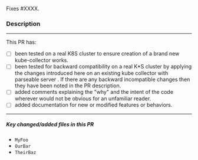 <!-- Thanks for trying to help us make Kube Collector be the best it can be! Please fill out as much of the following information as is possible (where relevant, and remove it when irrelevant) to help make the intention and scope of this PR clear in order to ease review. -->

Fixes #XXXX.

<!-- Replace XXXX with the id of the issue fixed in this PR. Remove this section if there is no corresponding issue. Don't reference the issue in the title of this pull-request. -->

### Description

<!-- Describe the goal of this PR and the problem you encoutered while using kube collector. -->

<!-- Describe the possible solutions and chosen one with the rationale. -->

<!-- Describe key changes made in the patch. -->

<hr>

This PR has:
- [ ] been tested on a real K8S cluster to ensure creation of a brand new kube-collector works.
- [ ] been tested for backward compatibility on a real K*S cluster by applying the changes introduced here on an existing kube collector with parseable server . If there are any backward incompatible changes then they have been noted in the PR description.
- [ ] added comments explaining the "why" and the intent of the code wherever would not be obvious for an unfamiliar reader.
- [ ] added documentation for new or modified features or behaviors.

<hr>

##### Key changed/added files in this PR
 * `MyFoo`
 * `OurBar`
 * `TheirBaz`